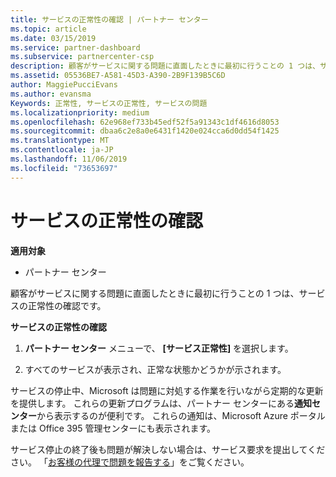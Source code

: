 ```yaml
---
title: サービスの正常性の確認 | パートナー センター
ms.topic: article
ms.date: 03/15/2019
ms.service: partner-dashboard
ms.subservice: partnercenter-csp
description: 顧客がサービスに関する問題に直面したときに最初に行うことの 1 つは、サービスの正常性の確認です。
ms.assetid: 05536BE7-A581-45D3-A390-2B9F139B5C6D
author: MaggiePucciEvans
ms.author: evansma
Keywords: 正常性, サービスの正常性, サービスの問題
ms.localizationpriority: medium
ms.openlocfilehash: 62e968ef733b45edf52f5a91343c1df4616d8053
ms.sourcegitcommit: dbaa6c2e8a0e6431f1420e024cca6d0dd54f1425
ms.translationtype: MT
ms.contentlocale: ja-JP
ms.lasthandoff: 11/06/2019
ms.locfileid: "73653697"
---
```

# <a name="check-service-health"></a>サービスの正常性の確認

**適用対象**

-  パートナー センター

顧客がサービスに関する問題に直面したときに最初に行うことの 1 つは、サービスの正常性の確認です。

**サービスの正常性の確認**

1.  **パートナー センター** メニューで、 **[サービス正常性]** を選択します。 

2.  すべてのサービスが表示され、正常な状態かどうかが示されます。 

サービスの停止中、Microsoft は問題に対処する作業を行いながら定期的な更新を提供します。 これらの更新プログラムは、パートナー センターにある**通知センター**から表示するのが便利です。 これらの通知は、Microsoft Azure ポータルまたは Office 395 管理センターにも表示されます。

サービス停止の終了後も問題が解決しない場合は、サービス要求を提出してください。 「[お客様の代理で問題を報告する](report-problems-on-behalf-of-a-customer.md)」をご覧ください。

 

 



